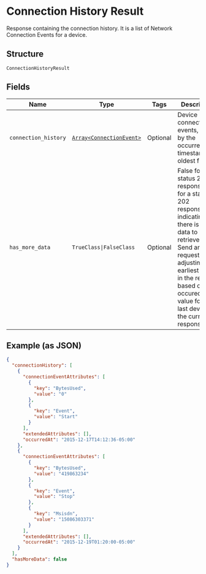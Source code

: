 
# Connection History Result

Response containing the connection history. It is a list of Network Connection Events for a device.

## Structure

`ConnectionHistoryResult`

## Fields

| Name | Type | Tags | Description |
|  --- | --- | --- | --- |
| `connection_history` | [`Array<ConnectionEvent>`](../../doc/models/connection-event.md) | Optional | Device connection events, sorted by the occurredAt timestamp, oldest first. |
| `has_more_data` | `TrueClass\|FalseClass` | Optional | False for a status 200 response.True for a status 202 response, indicating that there is more data to be retrieved. Send another request, adjusting the earliest value in the request based on the occuredAt value for the last device in the current response. |

## Example (as JSON)

```json
{
  "connectionHistory": [
    {
      "connectionEventAttributes": [
        {
          "key": "BytesUsed",
          "value": "0"
        },
        {
          "key": "Event",
          "value": "Start"
        }
      ],
      "extendedAttributes": [],
      "occurredAt": "2015-12-17T14:12:36-05:00"
    },
    {
      "connectionEventAttributes": [
        {
          "key": "BytesUsed",
          "value": "419863234"
        },
        {
          "key": "Event",
          "value": "Stop"
        },
        {
          "key": "Msisdn",
          "value": "15086303371"
        }
      ],
      "extendedAttributes": [],
      "occurredAt": "2015-12-19T01:20:00-05:00"
    }
  ],
  "hasMoreData": false
}
```

